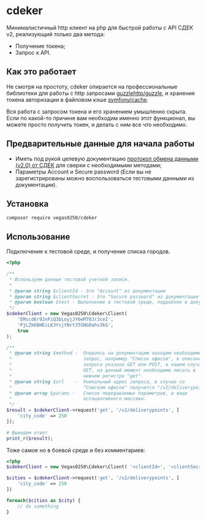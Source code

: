 # cdeker

Минималистичный http клиент на php для быстрой работы с API СДЕК v2, реализующий 
только два метода:

* Получение токена;
* Запрос к API.

## Как это работает

Не смотря на простоту, cdeker опирается на профессиональные 
библиотеки для работы с http запросами [guzzlehttp/guzzle](https://github.com/guzzle/guzzle), 
и хранения токена авторизации в файловом кэше [symfony/cache](https://github.com/symfony/cache).

Вся работа с запросом токена и его хранением умышленно скрыта. Если по какой-то причине
вам необходим именно этот функционал, вы можете просто получить токен, и делать с ним все
что необходимо.

## Предварительные данные для начала работы
* Иметь под рукой целевую документацию [протокол обмена данными (v2.0) от СДЕК](https://api-docs.cdek.ru/)
для сверки с необходимыми методами;
* Параметры Account и Secure password (Если вы не зарегистрированы можно воспользоваться тестовыми данными 
из документации).

## Установка
```console
composer require vegas0250/cdeker
```

## Использование

Подключение к тестовой среде, и получение списка городов.

```php
<?php

/**
 * Используем данные тестовой учетной записи.
 * 
 * @param string $clientId - Это "Account" из документации
 * @param string $clientSecret - Это "Secure password" из документации
 * @param boolean $test - Выполнение в тестовой среде, подробнее в документации 
 */
$cdekerClient = new Vegas0250\Cdeker\Client(
    'EMscd6r9JnFiQ3bLoyjJY6eM78JrJceI', 
    'PjLZkKBHEiLK3YsjtNrt3TGNG0ahs3kG', 
    true
);

/**
 * @param string $method -  Операясь на документацию находим необходимый 
 *                          запрос, например "Список офисов", в описании 
 *                          запроса указано GET или POST, в нашем случае 
 *                          GET, на данный момент необходимо писать в 
 *                          нижнем регистре "get".
 * @param string $url    -  Уникальный адрес запроса, в случае со 
 *                          "Списком офисов" получится "/v2/deliverypoints"
 * @param array $params -   Список передаваемых параметров, в виде
 *                          ассоциативного массива. 
 */
$result = $cdekerClient->request('get', '/v2/deliverypoints', [
    'city_code' => 250
]);

# Выведем ответ
print_r($result);
```

Тоже самое но в боевой среде и без комментариев:

```php
<?php
$cdekerClient = new Vegas0250\Cdeker\Client( '<clientId>', '<clientSecret>');

$cities = $cdekerClient->request('get', '/v2/deliverypoints', [
    'city_code' => 250
])

foreach($cities as $city) {
    // do something
}
```
